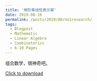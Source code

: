 ```yaml
---
title: '用阶乘线性表示幂'
date: 2019-08-16
permalink: /posts/2019/08/no1research/
tags:
  - Blogpost
  - Mathematic
  - Linear Algebra
  - Combinatorics
  - 6-10 Pages
---
```



组合数学，很神奇吧。

[Click to download](/files/blog/190816no1-math-research.pdf)


